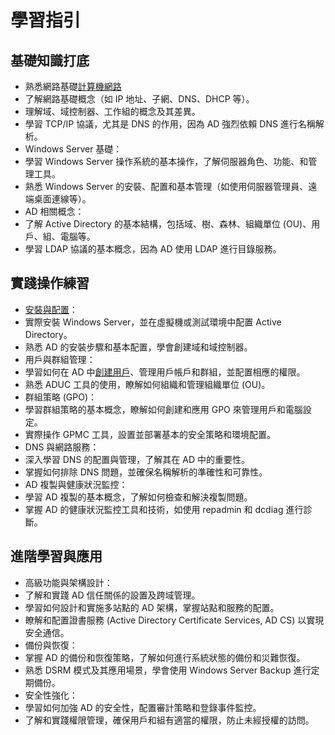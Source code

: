 # 學習指引
## 基礎知識打底
- 熟悉網路基礎[計算機網路](https://github.com/shawnhuang125/Computer_Network.md/blob/main/README.md)
- 了解網路基礎概念（如 IP 地址、子網、DNS、DHCP 等）。
- 理解域、域控制器、工作組的概念及其差異。
- 學習 TCP/IP 協議，尤其是 DNS 的作用，因為 AD 強烈依賴 DNS 進行名稱解析。
- Windows Server 基礎：
- 學習 Windows Server 操作系統的基本操作，了解伺服器角色、功能、和管理工具。
- 熟悉 Windows Server 的安裝、配置和基本管理（如使用伺服器管理員、遠端桌面連線等）。
- AD 相關概念：
- 了解 Active Directory 的基本結構，包括域、樹、森林、組織單位 (OU)、用戶、組、電腦等。
- 學習 LDAP 協議的基本概念，因為 AD 使用 LDAP 進行目錄服務。
## 實踐操作練習
- [安裝與配置](https://github.com/shawnhuang125/Windows_Server/blob/main/AD_DS_Setup.md)：
- 實際安裝 Windows Server，並在虛擬機或測試環境中配置 Active Directory。
- 熟悉 AD 的安裝步驟和基本配置，學會創建域和域控制器。
- 用戶與群組管理：
- 學習如何在 AD 中[創建用戶](https://github.com/shawnhuang125/Windows_Server/blob/main/Add_PC_To_Domain.md)、管理用戶帳戶和群組，並配置相應的權限。
- 熟悉 ADUC 工具的使用，瞭解如何組織和管理組織單位 (OU)。
- 群組策略 (GPO)：
- 學習群組策略的基本概念，瞭解如何創建和應用 GPO 來管理用戶和電腦設定。
- 實際操作 GPMC 工具，設置並部署基本的安全策略和環境配置。
- DNS 與網路服務：
- 深入學習 DNS 的配置與管理，了解其在 AD 中的重要性。
- 掌握如何排除 DNS 問題，並確保名稱解析的準確性和可靠性。
- AD 複製與健康狀況監控：
- 學習 AD 複製的基本概念，了解如何檢查和解決複製問題。
- 掌握 AD 的健康狀況監控工具和技術，如使用 repadmin 和 dcdiag 進行診斷。
## 進階學習與應用
- 高級功能與架構設計：
- 了解和實踐 AD 信任關係的設置及跨域管理。
- 學習如何設計和實施多站點的 AD 架構，掌握站點和服務的配置。
- 瞭解和配置證書服務 (Active Directory Certificate Services, AD CS) 以實現安全通信。
- 備份與恢復：
- 掌握 AD 的備份和恢復策略，了解如何進行系統狀態的備份和災難恢復。
- 熟悉 DSRM 模式及其應用場景，學會使用 Windows Server Backup 進行定期備份。
- 安全性強化：
- 學習如何加強 AD 的安全性，配置審計策略和登錄事件監控。
- 了解和實踐權限管理，確保用戶和組有適當的權限，防止未經授權的訪問。

